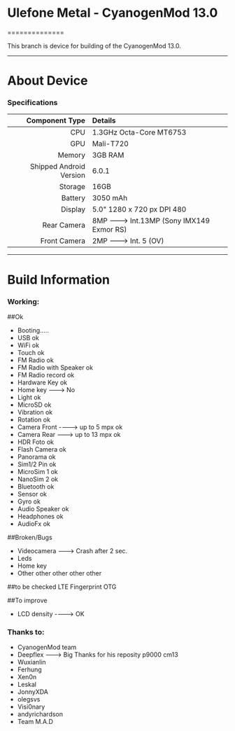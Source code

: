 # Ulefone Metal - CyanogenMod 13.0
==============

This branch is device for building of the CyanogenMod 13.0.

---

# About Device


### Specifications

Component Type | Details
-------:|:-------------------------
CPU     | 1.3GHz Octa-Core MT6753
GPU     | Mali-T720
Memory  | 3GB RAM
Shipped Android Version | 6.0.1
Storage | 16GB
Battery | 3050 mAh
Display | 5.0" 1280 x 720 px DPI 480
Rear Camera | 8MP ---> Int.13MP (Sony IMX149 Exmor RS)
Front Camera | 2MP ---> Int. 5 (OV)

---

# Build Information

### Working:
##Ok
* Booting.....
* USB ok
* WiFi ok
* Touch ok
* FM Radio ok
* FM Radio with Speaker ok
* FM Radio record ok
* Hardware Key ok
* Home key ---> No
* Light ok
* MicroSD ok
* Vibration ok
* Rotation ok
* Camera Front ----> up to 5 mpx ok
* Camera Rear ---> up to 13 mpx ok
* HDR Foto ok
* Flash Camera ok
* Panorama ok
* Sim1/2 Pin ok
* MicroSim 1 ok
* NanoSim 2 ok
* Bluetooth ok
* Sensor ok
* Gyro ok
* Audio Speaker ok
* Headphones ok
* AudioFx ok


##Broken/Bugs
* Videocamera ---> Crash after 2 sec.
* Leds
* Home key
* Other other other other other

##to be checked
LTE
Fingerprint
OTG

##To improve
* LCD density ----> OK



### Thanks to:
 * CyanogenMod team
 * Deepflex ---> Big Thanks for his reposity p9000 cm13
 * Wuxianlin
 * Ferhung
 * Xen0n
 * Leskal
 * JonnyXDA
 * olegsvs
 * Visi0nary
 * andyrichardson
 * Team M.A.D

